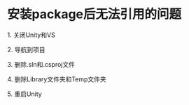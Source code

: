 # 安装package后无法引用的问题

1\.     关闭Unity和VS

2\.     导航到项目

3\.     删除.sln和.csproj文件

4\.     删除Library文件夹和Temp文件夹

5\.     重启Unity
